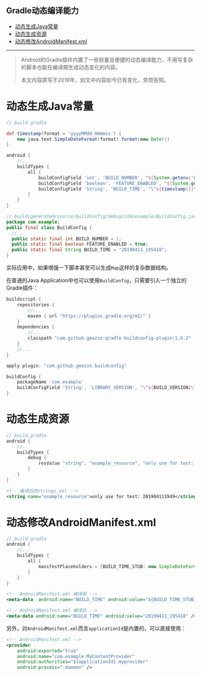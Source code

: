 Gradle动态编译能力
---
* [动态生成Java常量](#动态生成java常量)
* [动态生成资源](#动态生成资源)
* [动态修改AndroidManifest.xml](#动态修改androidmanifestxml)

---

> Android的Gradle插件内置了一些轻量且便捷的动态编译能力，不用写复杂的脚本也能在编译期生成动态变化的内容。
>
> 本文内容原写于2019年，如文中内容如今已有变化，劳烦告知。

# 动态生成Java常量

```groovy
// build.gradle

def timestamp(format = 'yyyyMMdd_HHmmss') {
    new java.text.SimpleDateFormat(format).format(new Date())
}

android {
	//...
    buildTypes {
        all {
            buildConfigField 'int', 'BUILD_NUMBER', "${System.getenv('build_number').toInteger()}"
            buildConfigField 'boolean', 'FEATURE_ENABLED', "${System.getenv('feature_enabled').toBoolean()}"
            buildConfigField 'String', 'BUILD_TIME', "\"${timestamp()}\"" // 注意引号
        }
    }
}
```

```java
// build/generated/source/buildConfig/debug/com/example/BuildConfig.java
package com.example;
public final class BuildConfig {
  //...
  public static final int BUILD_NUMBER = 1;
  public static final boolean FEATURE_ENABLED = true;
  public static final String BUILD_TIME = "20190411_195418";
}
```

实际应用中，如果增强一下脚本甚至可以生成`Map`这样的复杂数据结构。

在普通的Java Application中也可以使用`BuildConfig`，只需要引入一个独立的Gradle插件：

```groovy
buildscript {
    repositories {
        //...
        maven { url "https://plugins.gradle.org/m2/" }
    }
    dependencies {
        //...
        classpath "com.github.gmazzo:gradle-buildconfig-plugin:1.6.2"
    }
    //...
}

apply plugin: "com.github.gmazzo.buildconfig"

buildConfig {
    packageName 'com.example'
    buildConfigField 'String', 'LIBRARY_VERSION', "\"${BUILD_VERSION}\""
}
```



# 动态生成资源

```groovy 
// build.gradle
android {
	//...
    buildTypes {
        debug {
            resValue "string", "example_resource", "only use for test: ${new SimpleDateFormat("yyyyMMddHHmm").format(new Date())}"
        }
    }
}
```

```xml
<!-- 编译后的strings.xml -->
<string name="example_resource">only use for test: 201904111949</string>
```



# 动态修改AndroidManifest.xml

```groovy 
// build.gradle
android {
	//...
    buildTypes {
        all {
            manifestPlaceholders = [BUILD_TIME_STUB: new SimpleDateFormat("yyyyMMdd_HHmmss").format(new Date())]
        }
    }
}
```

```xml
<!-- AndroidManifest.xml 编译前 -->
<meta-data  android:name="BUILD_TIME" android:value="${BUILD_TIME_STUB}" tools:replace="android:value"/>
```

```xml
<!-- AndroidManifest.xml 编译后 -->
<meta-data android:name="BUILD_TIME" android:value="20190411_195418" />
```

另外，对`AndroidManifest.xml`而言`applicationId`是内置的，可以直接使用：

```xml
<!-- AndroidManifest.xml -->
<provider
    android:exported="true"
    android:name="com.example.MyContentProvider"
    android:authorities="${applicationId}.myprovider"
    android:process=":daemon" />
```



